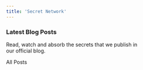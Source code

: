 ```yaml
---
title: 'Secret Network'
---
```


<!-- Hero Video -->
<column class="card-variant" mode="normal">
  <block>
    <hero-video /><!-- CMS: Home - Hero -->
  </block>
</column>


<!-- Getting started -->
<column>
  <block>
    <card-cta class="orientation-horizontal accent-purple" cardId="card_1" imageWidth="1200" imageHeight="500"/><!-- CMS: Home - CTA Cards -->
  </block>
</column>

<!-- Card collection -->
<column class="spacer-s" number="3" number-m="1" number-s="1">
  <block>
    <card-cta class="orientation-vertical accent-blue" cardId="card_2" imageWidth="630" imageHeight="500"/><!-- CMS: Home - CTA Cards -->
  </block>
  <block>
    <card-cta class="orientation-vertical accent-green" cardId="card_3" imageWidth="630" imageHeight="500"/><!-- CMS: Home - CTA Cards -->
  </block>
  <block>
    <card-cta class="orientation-vertical accent-orange" cardId="card_4" imageWidth="630" imageHeight="500"/><!-- CMS: Home - CTA Cards -->
  </block>
</column>

<!-- Want to build a better internet -->
<column class="spacer-s">
  <block>
    <home-explainer /><!-- CMS: Home - Explainer -->
  </block>
</column>

  <!-- Top Announcement -->
<column mode="full">
  <block class="no-padding">
    <home-announcements location="top" /><!-- CMS: Home - Announcements -->
  </block>
</column>

<!-- Block header -->
<column class="block-header" number="2" number-m="1" number-s="1">
  <block>

  ### Latest Blog Posts
  Read, watch and absorb the secrets that we publish in<br/>our official blog.

  </block>
  <block>
    <btn url="/blog/">All Posts</btn>
  </block>
</column>

<!-- Blog cards -->
<column class="spacer-s">
  <block>
    <blog-latest-posts class="latest-blog-cards"></blog-latest-posts>
  </block>
</column>

<!-- Announcement -->
<column mode="full">
  <block class="no-padding">
    <home-announcements location="bottom" /><!-- CMS: Home - Announcements -->
  </block>
</column>

<!-- Home featured media -->
<column mode="full">
  <block>
    <home-featured-media /><!-- CMS: Home - Featured Media -->
  </block>
</column>

<!-- media channels -->
<column class="spacer-s">
  <block>
    <media-channels />
  </block>
</column>
